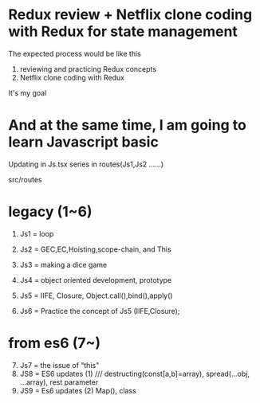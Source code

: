 # Redux review + Netflix clone coding with Redux for state management

The expected process would be like this

1. reviewing and practicing Redux concepts
2. Netflix clone coding with Redux

It's my goal

# And at the same time, I am going to learn Javascript basic

Updating in Js.tsx series in routes(Js1,Js2 ......)

src/routes

# legacy (1~6)

1. Js1 = loop
2. Js2 = GEC,EC,Hoisting,scope-chain, and This

3. Js3 = making a dice game

4. Js4 = object oriented development, prototype
5. Js5 = IIFE, Closure, Object.call(),bind(),apply()
6. Js6 = Practice the concept of Js5 (IIFE,Closure);

# from es6 (7~)

7. Js7 = the issue of "this"
8. JS8 = ES6 updates (1) /// destructing(const[a,b]=array), spread(...obj, ...array), rest parameter
9. JS9 = Es6 updates (2) Map(), class
